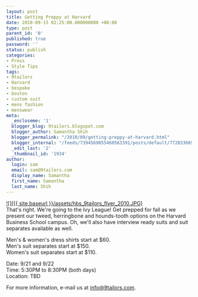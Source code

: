 ```yaml
---
layout: post
title: Getting Preppy at Harvard
date: 2010-09-15 02:25:00.000000000 +00:00
type: post
parent_id: '0'
published: true
password: ''
status: publish
categories:
- Press
- Style Tips
tags:
- 9tailors
- Harvard
- bespoke
- boston
- custom suit
- mens fashion
- menswear
meta:
  _encloseme: '1'
  blogger_blog: 9tailors.blogspot.com
  blogger_author: Samantha Shih
  blogger_permalink: "/2010/09/getting-preppy-at-harvard.html"
  blogger_internal: "/feeds/7394569855460563391/posts/default/7720336693742312086"
  _edit_last: '2'
  _thumbnail_id: '1934'
author:
  login: sam
  email: sam@9tailors.com
  display_name: Samantha
  first_name: Samantha
  last_name: Shih
---
```

[![]({{ site.baseurl }}/assets/hbs_9tailors_flyer_2010.JPG)](http://4.bp.blogspot.com/_RlJ3L7W6dBw/TJAxDL5hl9I/AAAAAAAAIjc/8BCt6yhwLrI/s1600/hbs_9tailors_flyer_2010.JPG)  
That's right. We're going to the Ivy League! Get prepped for fall as we present our tweed, herringbone and hounds-tooth options on the Harvard Business School campus. Oh, we'll also have interview ready suits and suit separates available as well.

Men's & women's dress shirts start at $60.  
Men's suit separates start at $150.  
Women's suit separates start at $110.

Date: 9/21 and 9/22  
Time: 5:30PM to 8:30PM (both days)  
Location: TBD

For more information, e-mail us at [info@9tailors.com](mailto:info@9tailors.com).